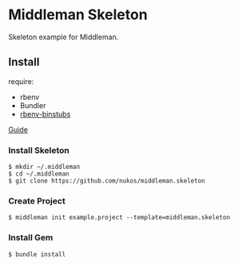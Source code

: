Middleman Skeleton
=====================

Skeleton example for Middleman.

## Install

require:  
- rbenv
- Bundler
- [rbenv-binstubs](https://github.com/ianheggie/rbenv-binstubs)

[Guide](http://whiskers.nukos.kitchen/2014/10/06/bundle_exec_alias.html)


### Install Skeleton

```
$ mkdir ~/.middleman
$ cd ~/.middleman
$ git clone https://github.com/nukos/middleman.skeleton
```

### Create Project

```
$ middleman init example.project --template=middleman.skeleton
```

### Install Gem

```
$ bundle install
```
